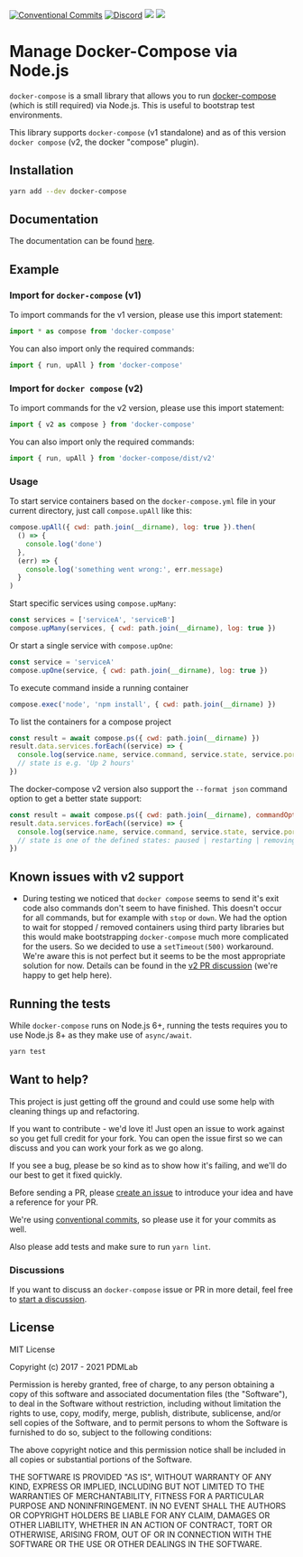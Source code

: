 [![Conventional Commits](https://img.shields.io/badge/Conventional%20Commits-1.0.0-yellow.svg)](https://conventionalcommits.org)
[![Discord](https://img.shields.io/discord/1070453198000767076)](https://discord.gg/pR6duvNHtV)
<img src="https://img.shields.io/github/actions/workflow/status/pdmlab/docker-compose/ci.yml?branch=master" />
<img src="https://img.shields.io/npm/dm/docker-compose.svg" />

# Manage Docker-Compose via Node.js

`docker-compose` is a small library that allows you to run [docker-compose](https://docs.docker.com/compose/) (which is still required) via Node.js. This is useful to bootstrap test environments.

This library supports `docker-compose` (v1 standalone) and as of this version `docker compose` (v2, the docker "compose" plugin).

## Installation

```bash
yarn add --dev docker-compose
```

## Documentation

The documentation can be found [here](https://pdmlab.github.io/docker-compose/).

## Example

### Import for `docker-compose` (v1)

To import commands for the v1 version, please use this import statement:

```ts
import * as compose from 'docker-compose'
```

You can also import only the required commands:

```ts
import { run, upAll } from 'docker-compose'
```

### Import for `docker compose` (v2)

To import commands for the v2 version, please use this import statement:

```ts
import { v2 as compose } from 'docker-compose'
```

You can also import only the required commands:

```ts
import { run, upAll } from 'docker-compose/dist/v2'
```

### Usage

To start service containers based on the `docker-compose.yml` file in your current directory, just call `compose.upAll` like this:

```javascript
compose.upAll({ cwd: path.join(__dirname), log: true }).then(
  () => {
    console.log('done')
  },
  (err) => {
    console.log('something went wrong:', err.message)
  }
)
```

Start specific services using `compose.upMany`:

```javascript
const services = ['serviceA', 'serviceB']
compose.upMany(services, { cwd: path.join(__dirname), log: true })
```

Or start a single service with `compose.upOne`:

```javascript
const service = 'serviceA'
compose.upOne(service, { cwd: path.join(__dirname), log: true })
```

To execute command inside a running container

```javascript
compose.exec('node', 'npm install', { cwd: path.join(__dirname) })
```

To list the containers for a compose project

```javascript
const result = await compose.ps({ cwd: path.join(__dirname) })
result.data.services.forEach((service) => {
  console.log(service.name, service.command, service.state, service.ports)
  // state is e.g. 'Up 2 hours'
})
```

The docker-compose v2 version also support the `--format json` command option to get a better state support:

```javascript
const result = await compose.ps({ cwd: path.join(__dirname), commandOptions: [["--format", "json"]] })
result.data.services.forEach((service) => {
  console.log(service.name, service.command, service.state, service.ports)
  // state is one of the defined states: paused | restarting | removing | running | dead | created | exited
})
```

## Known issues with v2 support

* During testing we noticed that `docker compose` seems to send it's exit code also commands don't seem to have finished. This doesn't occur for all commands, but for example with `stop` or `down`. We had the option to wait for stopped / removed containers using third party libraries but this would make bootstrapping `docker-compose` much more complicated for the users. So we decided to use a `setTimeout(500)` workaround. We're aware this is not perfect but it seems to be the most appropriate solution for now. Details can be found in the [v2 PR discussion](https://github.com/PDMLab/docker-compose/pull/228#issuecomment-1422895821) (we're happy to get help here).

## Running the tests

While `docker-compose` runs on Node.js 6+, running the tests requires you to use Node.js 8+ as they make use of `async/await`.

```bash
yarn test
```

## Want to help?

This project is just getting off the ground and could use some help with cleaning things up and refactoring.

If you want to contribute - we'd love it! Just open an issue to work against so you get full credit for your fork. You can open the issue first so we can discuss and you can work your fork as we go along.

If you see a bug, please be so kind as to show how it's failing, and we'll do our best to get it fixed quickly.

Before sending a PR, please [create an issue](https://github.com/PDMLab/docker-compose/issues/new) to introduce your idea and have a reference for your PR.

We're using [conventional commits](https://www.conventionalcommits.org), so please use it for your commits as well.

Also please add tests and make sure to run `yarn lint`.

### Discussions

If you want to discuss an `docker-compose` issue or PR in more detail, feel free to [start a discussion](https://github.com/PDMLab/docker-compose/discussions).

## License

MIT License

Copyright (c) 2017 - 2021 PDMLab

Permission is hereby granted, free of charge, to any person obtaining a copy of this software and associated documentation files (the "Software"), to deal in the Software without restriction, including without limitation the rights to use, copy, modify, merge, publish, distribute, sublicense, and/or sell copies of the Software, and to permit persons to whom the Software is furnished to do so, subject to the following conditions:

The above copyright notice and this permission notice shall be included in all copies or substantial portions of the Software.

THE SOFTWARE IS PROVIDED "AS IS", WITHOUT WARRANTY OF ANY KIND, EXPRESS OR IMPLIED, INCLUDING BUT NOT LIMITED TO THE WARRANTIES OF MERCHANTABILITY, FITNESS FOR A PARTICULAR PURPOSE AND NONINFRINGEMENT. IN NO EVENT SHALL THE AUTHORS OR COPYRIGHT HOLDERS BE LIABLE FOR ANY CLAIM, DAMAGES OR OTHER LIABILITY, WHETHER IN AN ACTION OF CONTRACT, TORT OR OTHERWISE, ARISING FROM, OUT OF OR IN CONNECTION WITH THE SOFTWARE OR THE USE OR OTHER DEALINGS IN THE SOFTWARE.
